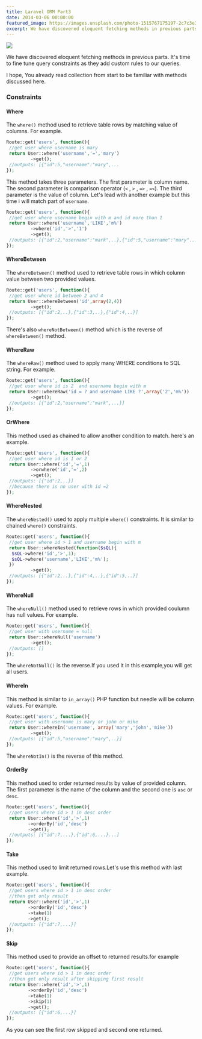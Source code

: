 ```yaml
---
title: Laravel ORM Part3
date: 2014-03-06 00:00:00
featured_image: https://images.unsplash.com/photo-1515767175197-2c7c3e3a3959?q=5
excerpt: We have discovered eloquent fetching methods in previous parts. It's time to fine tune query constraints as they add custom rules to our queries.
---
```


![](https://images.unsplash.com/photo-1515767175197-2c7c3e3a3959?q=5)

We have discovered eloquent fetching methods in previous parts. It's time to fine tune query constraints as they add custom rules to our queries.

I hope, You already read collection from start to be familiar with methods discussed here.

### Constraints

#### Where

The `where()` method used to retrieve table rows by matching value of columns. For example.

```php
Route::get('users', function(){
 //get user where username is mary
 return User::where('username','=','mary')
         ->get();
 //outputs: [{"id":5,"username":"mary",...
});
```

This method takes three parameters. The first parameter is column name. The second parameter is comparison operator (`<` , `>` , `=>` , `=<`). The third parameter is the value of column. Let's lead with another example but this time i will match part of `username`.

```php
Route::get('users', function(){
 //get user where username begin with m and id more than 1
 return User::where('username','LIKE','m%')
         ->where('id','>','1')
         ->get();
 //outputs: [{"id":2,"username":"mark",..},{"id":5,"username":"mary"...}]
});
```

#### WhereBetween

The `whereBetween()` method used to retrieve table rows in which column value between two provided values.

```php
Route::get('users', function(){
 //get user where id between 2 and 4
 return User::whereBetween('id',array(2,4))
         ->get();
 //outputs: [{"id":2,..},{"id":3,..},{"id":4,..}]
});
```

There's also `whereNotBetween()` method which is the reverse of `whereBetween()` method.

#### WhereRaw

The `whereRaw()` method used to apply many WHERE conditions to SQL string. For example.

```php
Route::get('users', function(){
 //get user where id is 2  and username begin with m
 return User::whereRaw('id = ? and username LIKE ?',array('2','m%'))
         ->get();
 //outputs: [{"id":2,"username":"mark",...}]
});
```

#### OrWhere

This method used as chained to allow another condition to match. here's an example.

```php
Route::get('users', function(){
 //get user where id is 1 or 2
 return User::where('id','=',1)
         ->orwhere('id','=',2)
         ->get();
 //outputs: [{"id":2,..}]
 //because there is no user with id =2
});
```

#### WhereNested

The `whereNested()` used to apply multiple `where()` constraints. It is similar to chained `where()` constraints.

```php
Route::get('users', function(){
 //get user where id > 1 and username begin with m
 return User::whereNested(function($sQL){
  $sQL->where('id','>',1);
  $sQL->where('username','LIKE','m%');
 })
         ->get();
 //outputs: [{"id":2,..},{"id":4,..},{"id":5,..}]
});
```

#### WhereNull

The `whereNull()` method used to retrieve rows in which provided coulumn has null values. For example.

```php
Route::get('users', function(){
 //get user with username = null
 return User::whereNull('username')
         ->get();
 //outputs: []
});
```

The `whereNotNull()` is the reverse.If you used it in this example,you will get all users.

#### WhereIn

This method is similar to `in_array()` PHP function but needle will be column values. For example.

```php
Route::get('users', function(){
 //get user with username is mary or john or mike
 return User::whereIn('username', array('mary','john','mike'))
         ->get();
 //outputs: [{"id":5,"username":"mary",..}]
});
```

The `whereNotIn()` is the reverse of this method.

#### OrderBy

This method used to order returned results by value of provided column. The first parameter is the name of the column and the second one is `asc` or `desc`.

```php
Route::get('users', function(){
 //get users where id > 1 in desc order
 return User::where('id','>',1)
        ->orderBy('id','desc')
        ->get();
 //outputs: [{"id":7,...},{"id":6,...}...]
});
```

#### Take

This method used to limit returned rows.Let's use this method with last example.

```php
Route::get('users', function(){
 //get users where id > 1 in desc order
 //then get only result
 return User::where('id','>',1)
        ->orderBy('id','desc')
        ->take(1)
        ->get();
 //outputs: [{"id":7,...}]
});
```

#### Skip

This method used to provide an offset to returned results.for example

```php
Route::get('users', function(){
 //get users where id > 1 in desc order
 //then get only result after skipping first result
 return User::where('id','>',1)
        ->orderBy('id','desc')
        ->take(1)
        ->skip(1)
        ->get();
 //outputs: [{"id":6,...}]
});
```

As you can see the first row skipped and second one returned.